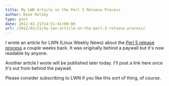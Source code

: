 ```yaml
---
title: My LWN Article on the Perl 5 Release Process
author: Dave Rolsky
type: post
date: 2012-03-21T14:51:41+00:00
url: /2012/03/21/my-lwn-article-on-the-perl-5-release-process/
---
```

I wrote an article for LWN (Linux Weekly News) about the [Perl 5 release process][1] a couple weeks back. It was originally behind a paywall but it's now readable by anyone.

Another article I wrote will be published later today. I'll post a link here once it's out from behind the paywall.

Please consider subscribing to LWN if you like this sort of thing, of course.

 [1]: http://lwn.net/Articles/485569/